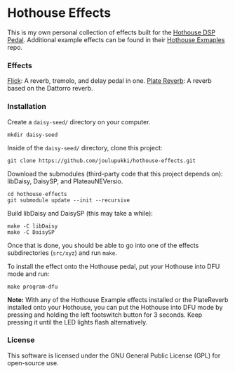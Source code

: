 # Hothouse Effects

This is my own personal collection of effects built for the [Hothouse DSP Pedal](https://clevelandmusicco.com/hothouse-diy-digital-signal-processing-platform-kit/). Additional example effects can be found in their [Hothouse Exmaples](https://github.com/clevelandmusicco/HothouseExamples/) repo.

### Effects

[Flick](src/Flick/): A reverb, tremolo, and delay pedal in one.
[Plate Reverb](src/PlateReverb/): A reverb based on the Dattorro reverb.

### Installation

Create a `daisy-seed/` directory on your computer.
```
mkdir daisy-seed
```

Inside of the `daisy-seed/` directory, clone this project:
```
git clone https://github.com/joulupukki/hothouse-effects.git
```

Download the submodules (third-party code that this project depends on): libDaisy, DaisySP, and PlateauNEVersio.
```
cd hothouse-effects
git submodule update --init --recursive
```

Build libDaisy and DaisySP (this may take a while):
```
make -C libDaisy
make -C DaisySP
```

Once that is done, you should be able to go into one of the effects subdirectories (`src/xyz`) and run `make`.

To install the effect onto the Hothouse pedal, put your Hothouse into DFU mode and run:
```
make program-dfu
```

**Note:** With any of the Hothouse Example effects installed or the PlateReverb installed onto your Hothouse, you can put the Hothouse into DFU mode by pressing and holding the left footswitch button for 3 seconds. Keep pressing it until the LED lights flash alternatively.

### License

This software is licensed under the GNU General Public License (GPL) for open-source use.